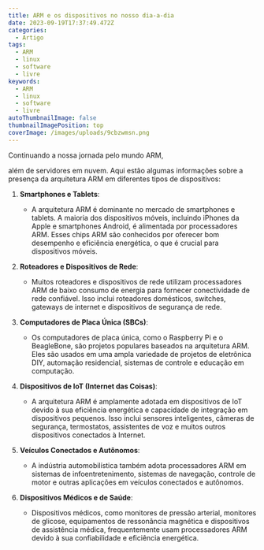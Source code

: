 ```yaml
---
title: ARM e os dispositivos no nosso dia-a-dia
date: 2023-09-19T17:37:49.472Z
categories:
  - Artigo
tags:
  - ARM
  - linux
  - software
  - livre
keywords:
  - ARM
  - linux
  - software
  - livre
autoThumbnailImage: false
thumbnailImagePosition: top
coverImage: /images/uploads/9cbzwmsn.png
---
```



C﻿ontinuando a nossa jornada pelo mundo ARM, 

além de servidores em nuvem. Aqui estão algumas informações sobre a presença da arquitetura ARM em diferentes tipos de dispositivos:

1. **Smartphones e Tablets**:

   * A arquitetura ARM é dominante no mercado de smartphones e tablets. A maioria dos dispositivos móveis, incluindo iPhones da Apple e smartphones Android, é alimentada por processadores ARM. Esses chips ARM são conhecidos por oferecer bom desempenho e eficiência energética, o que é crucial para dispositivos móveis.
2. **Roteadores e Dispositivos de Rede**:

   * Muitos roteadores e dispositivos de rede utilizam processadores ARM de baixo consumo de energia para fornecer conectividade de rede confiável. Isso inclui roteadores domésticos, switches, gateways de internet e dispositivos de segurança de rede.
3. **Computadores de Placa Única (SBCs)**:

   * Os computadores de placa única, como o Raspberry Pi e o BeagleBone, são projetos populares baseados na arquitetura ARM. Eles são usados em uma ampla variedade de projetos de eletrônica DIY, automação residencial, sistemas de controle e educação em computação.
4. **Dispositivos de IoT (Internet das Coisas)**:

   * A arquitetura ARM é amplamente adotada em dispositivos de IoT devido à sua eficiência energética e capacidade de integração em dispositivos pequenos. Isso inclui sensores inteligentes, câmeras de segurança, termostatos, assistentes de voz e muitos outros dispositivos conectados à Internet.
5. **Veículos Conectados e Autônomos**:

   * A indústria automobilística também adota processadores ARM em sistemas de infoentretenimento, sistemas de navegação, controle de motor e outras aplicações em veículos conectados e autônomos.
6. **Dispositivos Médicos e de Saúde**:

   * Dispositivos médicos, como monitores de pressão arterial, monitores de glicose, equipamentos de ressonância magnética e dispositivos de assistência médica, frequentemente usam processadores ARM devido à sua confiabilidade e eficiência energética.